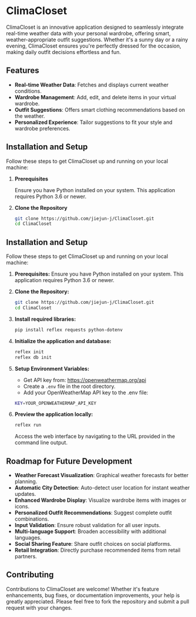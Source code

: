 # ClimaCloset

ClimaCloset is an innovative application designed to seamlessly integrate real-time weather data with your personal wardrobe, offering smart, weather-appropriate outfit suggestions. Whether it's a sunny day or a rainy evening, ClimaCloset ensures you're perfectly dressed for the occasion, making daily outfit decisions effortless and fun.

## Features

- **Real-time Weather Data**: Fetches and displays current weather conditions.
- **Wardrobe Management**: Add, edit, and delete items in your virtual wardrobe.
- **Outfit Suggestions**: Offers smart clothing recommendations based on the weather.
- **Personalized Experience**: Tailor suggestions to fit your style and wardrobe preferences.

## Installation and Setup

Follow these steps to get ClimaCloset up and running on your local machine:

1. **Prerequisites**
   
   Ensure you have Python installed on your system. This application requires Python 3.6 or newer.

2. **Clone the Repository**
   
   ```bash
   git clone https://github.com/jiejun-j/ClimaCloset.git
   cd ClimaCloset

## Installation and Setup
Follow these steps to get ClimaCloset up and running on your local machine:

1. **Prerequisites:**
Ensure you have Python installed on your system. This application requires Python 3.6 or newer.

2. **Clone the Repository:**
    ```bash
    git clone https://github.com/jiejun-j/ClimaCloset.git
    cd ClimaCloset
    ```

3. **Install required libraries:**
    ```bash
    pip install reflex requests python-dotenv
    ```

4. **Initialize the application and database:**
    ```bash
    reflex init
    reflex db init
    ```
    
5. **Setup Environment Variables:**
    - Get API key from: https://openweathermap.org/api
    - Create a `.env` file in the root directory.
    - Add your OpenWeatherMap API key to the .env file:
    ```bash
    KEY=YOUR_OPENWEATHERMAP_API_KEY
    ```
    
6. **Preview the application locally:**
    ```bash
    reflex run
    ```
    Access the web interface by navigating to the URL provided in the command line output.
   
## Roadmap for Future Development

- **Weather Forecast Visualization**: Graphical weather forecasts for better planning.
- **Automatic City Detection**: Auto-detect user location for instant weather updates.
- **Enhanced Wardrobe Display**: Visualize wardrobe items with images or icons.
- **Personalized Outfit Recommendations**: Suggest complete outfit combinations.
- **Input Validation**: Ensure robust validation for all user inputs.
- **Multi-language Support**: Broaden accessibility with additional languages.
- **Social Sharing Feature**: Share outfit choices on social platforms.
- **Retail Integration**: Directly purchase recommended items from retail partners.

## Contributing

Contributions to ClimaCloset are welcome! Whether it's feature enhancements, bug fixes, or documentation improvements, your help is greatly appreciated. Please feel free to fork the repository and submit a pull request with your changes.

